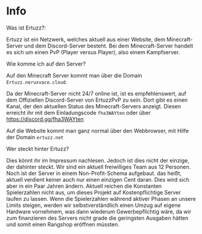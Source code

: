 # Info
Was ist Ertuzz?:

Ertuzz ist ein Netzwerk, welches aktuell aus einer Website, dem Minecraft-Server und dem Discord-Server besteht. Bei dem Minecraft-Server handelt es sich um
einen PvP (Player versus Player), also einem Kampfserver.

Wie komme ich auf den Server?

Auf den Minecraft Server kommt man über die Domain `Ertuzz.neruxvace.cloud`.

Da der Minecraft-Server nicht 24/7 online ist, ist es empfehlenswert, auf dem Offiziellen Discord-Server von ErtuzzPvP zu sein. Dort gibt es einen Kanal,
der den aktuellen Status des Minecraft-Servers anzeigt. Diesen erreicht ihr mit dem Einladungscode `fha3WAYten` oder über https://discord.gg/fha3WAYten

Auf die Website kommt man ganz normal über den Webbrowser, mit Hilfe der Domain `ertuzz.net`

Wer steckt hinter Ertuzz?

Dies könnt ihr im Impressum nachlesen. Jedoch ist dies nicht der einzige, der dahinter steckt. Wir sind ein aktuell freiwilliges Team aus 12 Personen.
Noch ist der Server in einem Non-Profit-Schema aufgebaut. das heißt, aktuell verdient keiner auch nur einen einzigen Cent daran.
Dies wird sich aber in ein Paar Jahren ändern. Aktuell reichen die Konstanten Spielerzahlen nicht aus, um dieses Projekt auf Kostenpflichtige Server laufen zu lassen.
Wenn die Spielerzahlen während aktiver Phasen an unsere Limits steigen, werden wir selbstverständlich einen Umzug auf eigene Hardware vornehmem, was dann wiederum
Gewerbepflichtig wäre, da wir zum finanzieren des Servers nicht grade die geringsten Ausgaben hätten und somit einen Rangshop eröffnen müssten.
